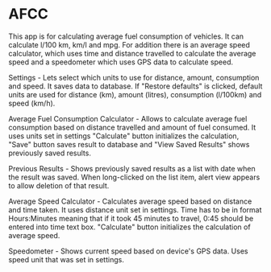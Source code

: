 AFCC
====

This app is for calculating average fuel consumption of vehicles. It can calculate l/100 km, km/l and mpg.
For addition there is an average speed calculator, which uses time and distance travelled to calculate the average speed and a speedometer
which uses GPS data to calculate speed.

Settings - Lets select which units to use for distance, amount, consumption and speed. It saves data to database. If "Restore defaults" is clicked, default
	units are used for distance (km), amount (litres), consumption (l/100km) and speed (km/h).

Average Fuel Consumption Calculator - Allows to calculate average fuel consumption based on distance travelled and amount of fuel consumed. It uses units set in settings
	"Calculate" button initializes the calculation, "Save" button saves result to database and "View Saved Results" shows previously saved results.
	
Previous Results - Shows previously saved results as a list with date when the result was saved. When long-clicked on the list item, alert view appears to
	allow deletion of that result.
	
Average Speed Calculator - Calculates average speed based on distance and time taken. It uses distance unit set in settings. Time has to be in format Hours:Minutes
	meaning that if it took 45 minutes to travel, 0:45 should be entered into time text box. "Calculate" button initializes the calculation of average speed.
	
Speedometer - Shows current speed based on device's GPS data. Uses speed unit that was set in settings.

